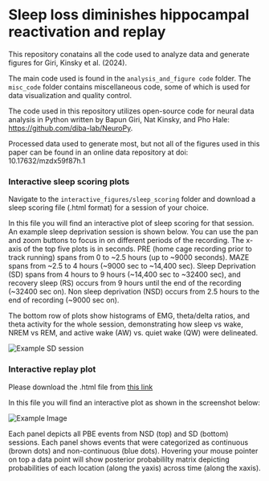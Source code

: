 # Sleep loss diminishes hippocampal reactivation and replay
This repository conatains all the code used to analyze data and generate figures for Giri, Kinsky et al. (2024).  

The main code used is found in the `analysis_and_figure code` folder. The `misc_code` folder contains miscellaneous code, some of which is used for data visualization and quality control.  

The code used in this repository utilizes open-source code for neural data analysis in Python written by Bapun Giri, Nat Kinsky, and Pho Hale: https://github.com/diba-lab/NeuroPy.

Processed data used to generate most, but not all of the figures used in this paper can be found in an online data repository at doi: 10.17632/mzdx59f87h.1


### Interactive sleep scoring plots
Navigate to the `interactive_figures/sleep_scoring` folder and download a sleep scoring file (.html format) for a session of your choice.  

In this file you will find an interactive plot of sleep scoring for that session. An example sleep deprivation session is shown below. You can use the pan and zoom buttons to focus in on different periods of the recording. The x-axis of the top five plots is in seconds. PRE (home cage recording prior to track running) spans from 0 to ~2.5 hours (up to ~9000 seconds). MAZE spans from ~2.5 to 4 hours (~9000 sec to ~14,400 sec). Sleep Deprivation (SD) spans from 4 hours to 9 hours (~14,400 sec to ~32400 sec), and recovery sleep (RS) occurs from 9 hours until the end of the recording (~32400 sec on).  Non sleep deprivation (NSD) occurs from 2.5 hours to the end of recording (~9000 sec on).  

The bottom row of plots show histograms of EMG, theta/delta ratios, and theta activity for the whole session, demonstrating how sleep vs wake, NREM vs REM, and active wake (AW) vs. quiet wake (QW) were delineated.

![Example SD session](sleep_scoring_example.png) 

### Interactive replay plot
Please download the .html file from [this link](interactive_figures/trajectory_replay_events.html) 

In this file you will find an interactive plot as shown in the screenshot below:

![Example Image](replay_events_screenshot.png)

Each panel depicts all PBE events from NSD (top) and SD (bottom) sessions. Each panel shows events that were categorized as continuous (brown dots) and non-continuous (blue dots). Hovering your mouse pointer on top a data point will show posterior probabililty matrix depicting probabilities of each location (along the yaxis) across time (along the xaxis).
